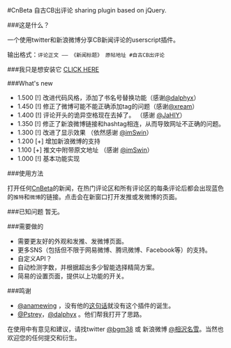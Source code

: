 #CnBeta 自古CB出评论 sharing plugin based on jQuery.

###这是什么？

一个使用twitter和新浪微博分享CB新闻评论的userscript插件。

输出格式：`评论正文 —— 《新闻标题》 原帖地址 #自古CB出评论`

###我只是想安装它
[CLICK HERE](http://userscripts.org/scripts/show/131500)

###What's new

- 1.500 [!] 改进代码风格，添加了书名号替换功能（感谢[@dalphyx](https://twitter.com/dalphyx)）
- 1.450 [!] 修正了微博可能不能正确添加tag的问题（感谢[@xream](https://twitter.com/xream)）
- 1.400 [!] 评论开头的诡异空格现在去掉了。 （感谢 [@JaHIY](https://twitter.com/JaHIY)）
- 1.350 [!] 修正了新浪微博链接和hashtag相连，从而导致网址不正确的问题。
- 1.300 [!] 改进了显示效果 （依然感谢 [@imSwin](https://twitter.com/imSwin)）
- 1.200 [+] 增加新浪微博的支持
- 1.100 [+] 推文中附带原文地址 （感谢 [@imSwin](https://twitter.com/imSwin)）
- 1.000 [!] 基本功能实现 

###使用方法

打开任何[CnBeta](http://www.cnbeta.com)的新闻，在热门评论区和所有评论区的每条评论后都会出现蓝色的`推特`和`微博`的链接。点击会在新窗口打开发推或发微博的页面。

###已知问题
暂无。

###需要做的
- 需要更友好的外观和发推、发微博页面。
- 更多SNS（包括但不限于网易微博、腾讯微博、Facebook等）的支持。
- 自定义API？
- 自动检测字数，并根据超出多少智能选择精简方案。
- 简易的设置页面，提供以上功能的开关。

###鸣谢
- [@anamewing](https://twitter.com/anamewing) ，没有他的[这句话](https://twitter.com/#!/anamewing/status/189572342802944000)就没有这个插件的诞生。
- [@Pstrey](https://twitter.com/Pstrey)，[@dalphyx](https://twitter.com/dalphyx) 。他们帮我打开了思路。

在使用中有意见和建议，请找twitter [@bgm38](https://twitter.com/bgm38) 或 新浪微博 [@相沢名雪](http://weibo.com/moenayuki)。当然也欢迎您的任何提交和衍生。
